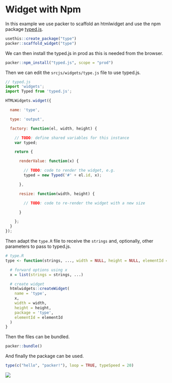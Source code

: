# Widget with Npm

In this example we use packer to scaffold an htmlwidget and use the npm package [typed.js](https://github.com/mattboldt/typed.js).

```r
usethis::create_package("type")
packer::scaffold_widget("type")
```

We can then install the typed.js in prod as this is needed from the browser.

```r
packer::npm_install("typed.js", scope = "prod")
```

Then we can edit the `srcjs/widgets/type.js` file to use typed.js.

```js {highlight:[3, 14,21]}
// typed.js
import 'widgets';
import Typed from 'typed.js';

HTMLWidgets.widget({

  name: 'type',

  type: 'output',

  factory: function(el, width, height) {

    // TODO: define shared variables for this instance
    var typed;

    return {

      renderValue: function(x) {

        // TODO: code to render the widget, e.g.
        typed = new Typed('#' + el.id, x);

      },

      resize: function(width, height) {

        // TODO: code to re-render the widget with a new size

      }

    };
  }
});
```

Then adapt the `type.R` file to receive the `strings` and, optionally, other parameters to pass to typed.js.

```r {highlight:[2,5]}
# type.R
type <- function(strings, ..., width = NULL, height = NULL, elementId = NULL) {

  # forward options using x
  x = list(strings = strings, ...)

  # create widget
  htmlwidgets::createWidget(
    name = 'type',
    x,
    width = width,
    height = height,
    package = 'type',
    elementId = elementId
  )
}
```

Then the files can be bundled.

```r
packer::bundle()
```

And finally the package can be used.

```r
type(c("hello", "packer!"), loop = TRUE, typeSpeed = 20)
```

![](_media/typed.gif)

